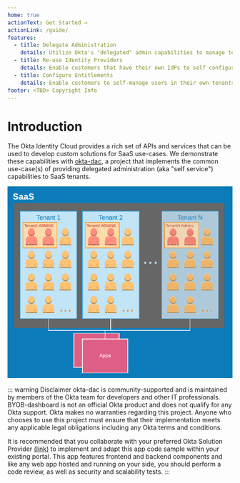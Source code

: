 ```yaml
---
home: true
actionText: Get Started →
actionLink: /guide/
features:
  - title: Delegate Administration
    details: Utilize Okta's "delegated" admin capabilities to manage tenants in a multitenant SaaS application.
  - title: Re-use Identity Providers
    details: Enable customers that have their own IdPs to self configure their tenant for IdP authentication.
  - title: Configure Entitlements
    details: Enable customers to self-manage users in their own tenants.
footer: <TBD> Copyright Info
---
```


# Introduction

The Okta Identity Cloud provides a rich set of APIs and services that can be used to develop custom solutions for SaaS use-cases. We demonstrate these capabilities with [okta-dac](https://github.com/oktadeveloper/okta-dac), a project that implements the common use-case(s) of providing delegated administration (aka "self service") capabilities to SaaS tenants.

![alt text](./images/saas.png)

::: warning Disclaimer
okta-dac is community-supported and is maintained by members of the Okta team for developers and other IT professionals. BYOB-dashboard is not an official Okta product and does not qualify for any Okta support. Okta makes no warranties regarding this project. Anyone who chooses to use this project must ensure that their implementation meets any applicable legal obligations including any Okta terms and conditions.

It is recommended that you collaborate with your preferred Okta Solution Provider [(link)](https://www.okta.com/partners/meet-our-partners/?field_partner_type_tid=8101&field_solutions_target_id=6061) to implement and adapt this app code sample within your existing portal. This app features frontend and backend components and like any web app hosted and running on your side, you should perform a code review, as well as security and scalability tests.
:::

